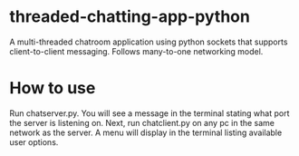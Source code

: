 # threaded-chatting-app-python
A multi-threaded chatroom application using python sockets that supports client-to-client messaging. Follows many-to-one networking model.

# How to use
Run chatserver.py. You will see a message in the terminal stating what port the server is listening on.
Next, run chatclient.py on any pc in the same network as the server. A menu will display in the terminal listing available user options. 
